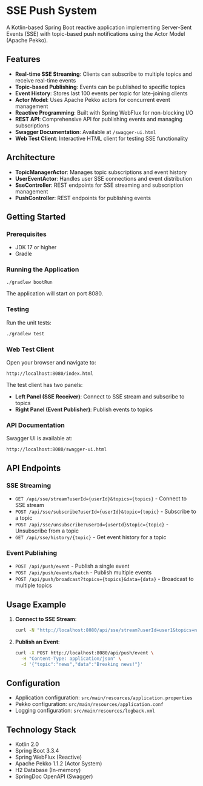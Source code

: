 # SSE Push System

A Kotlin-based Spring Boot reactive application implementing Server-Sent Events (SSE) with topic-based push notifications using the Actor Model (Apache Pekko).

## Features

- **Real-time SSE Streaming**: Clients can subscribe to multiple topics and receive real-time events
- **Topic-based Publishing**: Events can be published to specific topics
- **Event History**: Stores last 100 events per topic for late-joining clients
- **Actor Model**: Uses Apache Pekko actors for concurrent event management
- **Reactive Programming**: Built with Spring WebFlux for non-blocking I/O
- **REST API**: Comprehensive API for publishing events and managing subscriptions
- **Swagger Documentation**: Available at `/swagger-ui.html`
- **Web Test Client**: Interactive HTML client for testing SSE functionality

## Architecture

- **TopicManagerActor**: Manages topic subscriptions and event history
- **UserEventActor**: Handles user SSE connections and event distribution
- **SseController**: REST endpoints for SSE streaming and subscription management
- **PushController**: REST endpoints for publishing events

## Getting Started

### Prerequisites

- JDK 17 or higher
- Gradle

### Running the Application

```bash
./gradlew bootRun
```

The application will start on port 8080.

### Testing

Run the unit tests:

```bash
./gradlew test
```

### Web Test Client

Open your browser and navigate to:
```
http://localhost:8080/index.html
```

The test client has two panels:
- **Left Panel (SSE Receiver)**: Connect to SSE stream and subscribe to topics
- **Right Panel (Event Publisher)**: Publish events to topics

### API Documentation

Swagger UI is available at:
```
http://localhost:8080/swagger-ui.html
```

## API Endpoints

### SSE Streaming

- `GET /api/sse/stream?userId={userId}&topics={topics}` - Connect to SSE stream
- `POST /api/sse/subscribe?userId={userId}&topic={topic}` - Subscribe to a topic
- `POST /api/sse/unsubscribe?userId={userId}&topic={topic}` - Unsubscribe from a topic
- `GET /api/sse/history/{topic}` - Get event history for a topic

### Event Publishing

- `POST /api/push/event` - Publish a single event
- `POST /api/push/events/batch` - Publish multiple events
- `POST /api/push/broadcast?topics={topics}&data={data}` - Broadcast to multiple topics

## Usage Example

1. **Connect to SSE Stream**:
   ```bash
   curl -N "http://localhost:8080/api/sse/stream?userId=user1&topics=news,updates"
   ```

2. **Publish an Event**:
   ```bash
   curl -X POST http://localhost:8080/api/push/event \
     -H "Content-Type: application/json" \
     -d '{"topic":"news","data":"Breaking news!"}'
   ```

## Configuration

- Application configuration: `src/main/resources/application.properties`
- Pekko configuration: `src/main/resources/application.conf`
- Logging configuration: `src/main/resources/logback.xml`

## Technology Stack

- Kotlin 2.0
- Spring Boot 3.3.4
- Spring WebFlux (Reactive)
- Apache Pekko 1.1.2 (Actor System)
- H2 Database (In-memory)
- SpringDoc OpenAPI (Swagger)